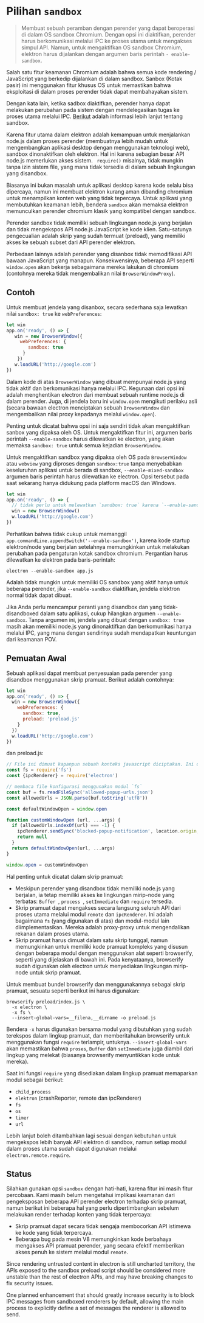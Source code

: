 # Pilihan `sandbox`

> Membuat sebuah peramban dengan perender yang dapat beroperasi di dalam OS sandbox Chromium. Dengan opsi ini diaktifkan, perender harus berkomunikasi melalui IPC ke proses utama untuk mengakses simpul API. Namun, untuk mengaktifkan OS sandbox Chromium, elektron harus dijalankan dengan argumen baris perintah ` - enable-sandbox `.

Salah satu fitur keamanan Chromium adalah bahwa semua kode rendering / JavaScript yang berkedip dijalankan di dalam sandbox. Sanbox (Kotak pasir) ini menggunakan fitur khusus OS untuk memastikan bahwa eksploitasi di dalam proses perender tidak dapat membahayakan sistem.

Dengan kata lain, ketika sadbox diaktifkan, perender hanya dapat melakukan perubahan pada sistem dengan mendelegasikan tugas ke proses utama melalui IPC. [Berikut](https://www.chromium.org/developers/design-documents/sandbox) adalah informasi lebih lanjut tentang sandbox.

Karena fitur utama dalam elektron adalah kemampuan untuk menjalankan node.js dalam proses perender (membuatnya lebih mudah untuk mengembangkan aplikasi desktop dengan menggunakan teknologi web), sandbox dinonaktifkan oleh elektron. Hal ini karena sebagian besar API node.js memerlukan akses sistem. ` require()` misalnya, tidak mungkin tanpa izin sistem file, yang mana tidak tersedia di dalam sebuah lingkungan yang disandbox.

Biasanya ini bukan masalah untuk aplikasi desktop karena kode selalu bisa dipercaya, namun ini membuat elektron kurang aman dibanding chromium untuk menampilkan konten web yang tidak tepercaya. Untuk aplikasi yang membutuhkan keamanan lebih, bendera ` sandbox ` akan memaksa elektron memunculkan perender chromium klasik yang kompatibel dengan sandbox.

Perender sandbox tidak memiliki sebuah lingkungan node.js yang berjalan dan tidak mengekspos API node.js JavaScript ke kode klien. Satu-satunya pengecualian adalah skrip yang sudah termuat (preload), yang memiliki akses ke sebuah subset dari API perender elektron.

Perbedaan lainnya adalah perender yang disanbox tidak memodifikasi API bawaan JavaScript yang manapun. Konsekwensinya, beberapa API seperti `window.open` akan bekerja sebagaimana mereka lakukan di chromium (contohnya mereka tidak mengembalikan nilai `BrowserWindowProxy`).

## Contoh

Untuk membuat jendela yang disanbox, secara sederhana saja lewatkan nilai `sandbox: true` ke `webPreferences`:

```js
let win 
app.on('ready', () => {
   win = new BrowserWindow({     
     webPreferences: {       
        sandbox: true     
      }   
    })   
   w.loadURL('http://google.com') 
})
```

Dalam kode di atas `BrowserWindow` yang dibuat mempunyai node.js yang tidak aktif dan berkomunikasi hanya melalui IPC. Kegunaan dari opsi ini adalah menghentikan electron dari membuat sebuah runtime node.js di dalam perender. Juga, di jendela baru ini `window.open` mengikuti perilaku asli (secara bawaan electron menciptakan sebuah `BrowserWindow` dan mengembalikan nilai proxy kepadanya melalui `window.open`).

Penting untuk dicatat bahwa opsi ini saja sendiri tidak akan mengaktifkan sanbox yang dipaksa oleh OS. Untuk mengaktifkan fitur ini, argumen baris perintah `--enable-sandbox` harus dilewatkan ke electron, yang akan memaksa `sandbox: true` untuk semua kejadian `BrowserWindow`.

Untuk mengaktifkan sandbox yang dipaksa oleh OS pada `BrowserWindow` atau `webview` yang diproses dengan `sandbox:true` tanpa menyebabkan keseluruhan aplikasi untuk berada di sandbox, `--enable-mixed-sandbox` argumen baris perintah harus dilewatkan ke electron. Opsi tersebut pada saat sekarang hanya didukung pada platform macOS dan Windows.

```js
let win
app.on('ready', () => {
  // tidak perlu untuk melewatkan `sandbox: true` karena `--enable-sandbox` diaktifkan.
  win = new BrowserWindow()
  w.loadURL('http://google.com')
})
```

Perhatikan bahwa tidak cukup untuk memanggil `app.commandLine.appendSwitch('--enable-sandbox')`, karena kode startup elektron/node yang berjalan setelahnya memungkinkan untuk melakukan perubahan pada pengaturan kotak sandbox chromium. Pergantian harus dilewatkan ke elektron pada baris-perintah:

    electron --enable-sandbox app.js
    

Adalah tidak mungkin untuk memiliki OS sandbox yang aktif hanya untuk beberapa perender, jika `--enable-sandbox` diaktifkan, jendela elektron normal tidak dapat dibuat.

Jika Anda perlu mencampur peranti yang disandbox dan yang tidak-disandboxed dalam satu aplikasi, cukup hilangkan argumen `--enable-sandbox`. Tanpa argumen ini, jendela yang dibuat dengan `sandbox: true` masih akan memiliki node.js yang dinonaktifkan dan berkomunikasi hanya melalui IPC, yang mana dengan sendirinya sudah mendapatkan keuntungan dari keamanan POV.

## Pemuatan Awal

Sebuah aplikasi dapat membuat penyesuaian pada perender yang disandbox menggunakan skrip pramuat. Berikut adalah contohnya:

```js
let win
app.on('ready', () => {
  win = new BrowserWindow({
    webPreferences: {
      sandbox: true,
      preload: 'preload.js'
    }
  })
  w.loadURL('http://google.com')
})
```

dan preload.js:

```js
// File ini dimuat kapanpun sebuah konteks javascript diciptakan. Ini dijalankan dalam sebuah // lingkup privat yang dapat mengakses sebuah subset API perender electron. Kita harus // berhati-hati untuk tidak membocorkan obyek apapun ke dalam lingkup global!
const fs = require('fs')
const {ipcRenderer} = require('electron')

// membaca file konfigurasi menggunakan modul `fs`
const buf = fs.readFileSync('allowed-popup-urls.json')
const allowedUrls = JSON.parse(buf.toString('utf8'))

const defaultWindowOpen = window.open

function customWindowOpen (url, ...args) {
  if (allowedUrls.indexOf(url) === -1) {
    ipcRenderer.sendSync('blocked-popup-notification', location.origin, url)
    return null
  }
  return defaultWindowOpen(url, ...args)
}

window.open = customWindowOpen
```

Hal penting untuk dicatat dalam skrip pramuat:

- Meskipun perender yang disandbox tidak memiliki node.js yang berjalan, ia tetap memiliki akses ke lingkungan mirip-node yang terbatas: `Buffer `, `process `, `setImmediate` dan `require` tersedia.
- Skrip pramuat dapat mengakses secara langsung seluruh API dari proses utama melalui modul `remote` dan `ipcRenderer`. Ini adalah bagaimana `fs` (yang digunakan di atas) dan modul-modul lain diimplementasikan. Mereka adalah proxy-proxy untuk mengendalikan rekanan dalam proses utama.
- Skrip pramuat harus dimuat dalam satu skrip tunggal, namun memungkinkan untuk memiliki kode pramuat kompleks yang disusun dengan beberapa modul dengan menggunakan alat seperti browserify, seperti yang dijelaskan di bawah ini. Pada kenyataanya, browserify sudah digunakan oleh electron untuk menyediakan lingkungan mirip-node untuk skrip pramuat.

Untuk membuat bundel browserify dan menggunakannya sebagai skrip pramuat, sesuatu seperti berikut ini harus digunakan:

    browserify preload/index.js \
      -x electron \
      -x fs \
      --insert-global-vars=__filena,__dirname -o preload.js
    

Bendera `-x` harus digunakan bersama modul yang dibutuhkan yang sudah terekspos dalam lingkup pramuat, dan memberitahukan browserify untuk menggunakan fungsi `require` terlampir, untuknya. `--insert-global-vars` akan memastikan bahwa `proses`, `Buffer` dan `setImmediate` juga diambil dari lingkup yang melekat (biasanya browserify menyuntikkan kode untuk mereka).

Saat ini fungsi `require` yang disediakan dalam lingkup pramuat memaparkan modul sebagai berikut:

- `child_process`
- `elektron` (crashReporter, remote dan ipcRenderer)
- `fs`
- `os`
- `timer`
- `url`

Lebih lanjut boleh ditambahkan lagi sesuai dengan kebutuhan untuk mengekspos lebih banyak API elektron di sandbox, namun setiap modul dalam proses utama sudah dapat digunakan melalui `electron.remote.require`.

## Status

Silahkan gunakan opsi `sandbox` dengan hati-hati, karena fitur ini masih fitur percobaan. Kami masih belum mengetahui implikasi keamanan dari pengeksposan beberapa API perender electron terhadap skrip pramuat, namun berikut ini beberapa hal yang perlu dipertimbangkan sebelum melakukan render terhadap konten yang tidak terpercaya:

- Skrip pramuat dapat secara tidak sengaja membocorkan API istimewa ke kode yang tidak terpercaya.
- Beberapa bug pada mesin V8 memungkinkan kode berbahaya mengakses API pramuat perender, yang secara efektif memberikan akses penuh ke sistem melalui modul `remote`.

Since rendering untrusted content in electron is still uncharted territory, the APIs exposed to the sandbox preload script should be considered more unstable than the rest of electron APIs, and may have breaking changes to fix security issues.

One planned enhancement that should greatly increase security is to block IPC messages from sandboxed renderers by default, allowing the main process to explicitly define a set of messages the renderer is allowed to send.